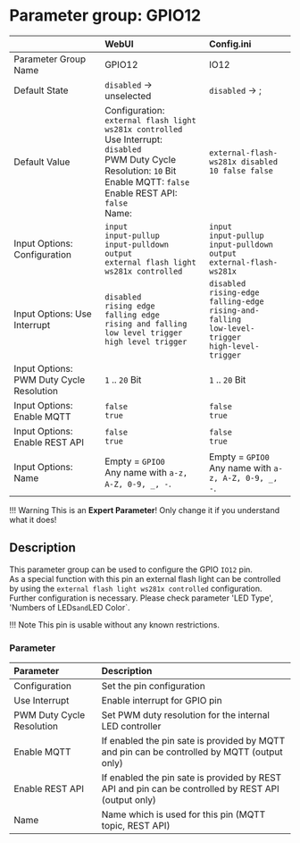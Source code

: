 # Parameter group: GPIO12

|                   | WebUI               | Config.ini
|:---               |:---                 |:----
| Parameter Group Name | GPIO12           | IO12
| Default State     | `disabled` -> unselected | `disabled` -> ;
| Default Value     | Configuration: `external flash light ws281x controlled`<br>Use Interrupt: `disabled`<br>PWM Duty Cycle Resolution: `10` Bit<br>Enable MQTT: `false`<br>Enable REST API: `false`<br>Name: ` `  | `external-flash-ws281x disabled 10 false false  `
| Input Options: Configuration | `input`<br>`input-pullup`<br>`input-pulldown`<br>`output`<br>`external flash light ws281x controlled` | `input`<br>`input-pullup`<br>`input-pulldown`<br>`output`<br>`external-flash-ws281x`
| Input Options: Use Interrupt | `disabled`<br>`rising edge`<br>`falling edge`<br>`rising and falling`<br>`low level trigger`<br>`high level trigger` | `disabled`<br>`rising-edge`<br>`falling-edge`<br>`rising-and-falling`<br>`low-level-trigger`<br>`high-level-trigger`
| Input Options: PWM Duty Cycle Resolution | `1` .. `20` Bit | `1` .. `20` Bit
| Input Options: Enable MQTT | `false`<br>`true` | `false`<br>`true`
| Input Options: Enable REST API | `false`<br>`true` | `false`<br>`true`
| Input Options: Name | Empty = `GPIO0`<br>Any name with `a-z, A-Z, 0-9, _, -`. | Empty = `GPIO0`<br>Any name with `a-z, A-Z, 0-9, _, -`.


!!! Warning
    This is an **Expert Parameter**! Only change it if you understand what it does!


## Description

This parameter group can be used to configure the GPIO `IO12` pin.<br>
As a special function with this pin an external flash light can be controlled by using the `external flash light ws281x controlled` configuration. Further configuration is necessary. Please check parameter 'LED Type', 'Numbers of LEDs` and `LED Color`.


!!! Note
    This pin is usable without any known restrictions.


### Parameter

| Parameter                 | Description
|:---                       |:---
| Configuration             | Set the pin configuration
| Use Interrupt             | Enable interrupt for GPIO pin
| PWM Duty Cycle Resolution | Set PWM duty resolution for the internal LED controller
| Enable MQTT               | If enabled the pin sate is provided by MQTT and pin can be controlled by MQTT (output only)
| Enable REST API           | If enabled the pin sate is provided by REST API and pin can be controlled by REST API (output only)
| Name                      | Name which is used for this pin (MQTT topic, REST API)
